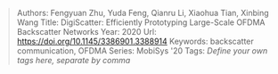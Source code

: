 > Authors: Fengyuan Zhu, Yuda Feng, Qianru Li, Xiaohua Tian, Xinbing Wang
> Title: DigiScatter: Efficiently Prototyping Large-Scale OFDMA Backscatter Networks
> Year: 2020
> Url: https://doi.org/10.1145/3386901.3388914
> Keywords: backscatter communication, OFDMA
> Series: MobiSys '20
> Tags: *Define your own tags here, separate by comma*